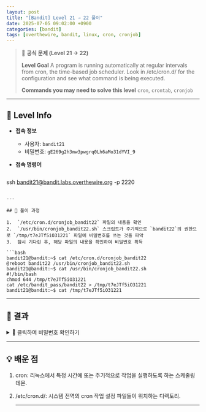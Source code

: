 ```yaml
---
layout: post
title: "[Bandit] Level 21 → 22 풀이"
date: 2025-07-05 09:02:00 +0900
categories: [bandit]
tags: [overthewire, bandit, linux, cron, cronjob]
---
```


> 📝 **공식 문제 (Level 21 → 22)**
>
> **Level Goal**
> A program is running automatically at regular intervals from cron, the time-based job scheduler. Look in /etc/cron.d/ for the configuration and see what command is being executed.
>
> **Commands you may need to solve this level**
> `cron`, `crontab`, `cronjob`

---

## 🔐 Level Info

- **접속 정보**
  - 사용자: `bandit21`
  - 비밀번호: `gE269g2h3mw3pwgrq0Lh6aMo31dYVI_9`
  
- **접속 명령어**

  ```bash
ssh bandit21@bandit.labs.overthewire.org -p 2220
  ```

---

## 🧪 풀이 과정

1.  `/etc/cron.d/cronjob_bandit22` 파일의 내용을 확인
2.  `/usr/bin/cronjob_bandit22.sh` 스크립트가 주기적으로 `bandit22`의 권한으로 `/tmp/t7eJTf5iO31221` 파일에 비밀번호를 쓰는 것을 파악
3.  잠시 기다린 후, 해당 파일의 내용을 확인하여 비밀번호 획득

```bash
bandit21@bandit:~$ cat /etc/cron.d/cronjob_bandit22
@reboot bandit22 /usr/bin/cronjob_bandit22.sh
bandit21@bandit:~$ cat /usr/bin/cronjob_bandit22.sh
#!/bin/bash
chmod 644 /tmp/t7eJTf5iO31221
cat /etc/bandit_pass/bandit22 > /tmp/t7eJTf5iO31221
bandit21@bandit:~$ cat /tmp/t7eJTf5iO31221
```

---

## 🎯 결과

<details markdown="1">
<summary>👀 클릭하여 비밀번호 확인하기</summary>

```bash
WdDozAdTMiXQGAcoE3TrA5n2i7I4p45v
```

</details>

---

## 💡 배운 점

1. cron: 리눅스에서 특정 시간에 또는 주기적으로 작업을 실행하도록 하는 스케줄링 데몬.
2. /etc/cron.d/: 시스템 전역의 cron 작업 설정 파일들이 위치하는 디렉토리.

    ---
